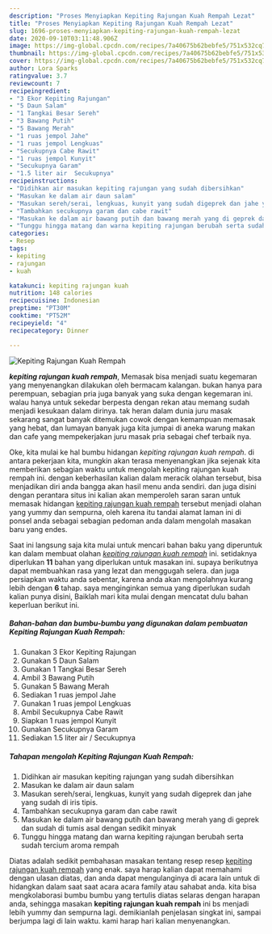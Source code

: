 ```yaml
---
description: "Proses Menyiapkan Kepiting Rajungan Kuah Rempah Lezat"
title: "Proses Menyiapkan Kepiting Rajungan Kuah Rempah Lezat"
slug: 1696-proses-menyiapkan-kepiting-rajungan-kuah-rempah-lezat
date: 2020-09-10T03:11:48.906Z
image: https://img-global.cpcdn.com/recipes/7a40675b62bebfe5/751x532cq70/kepiting-rajungan-kuah-rempah-foto-resep-utama.jpg
thumbnail: https://img-global.cpcdn.com/recipes/7a40675b62bebfe5/751x532cq70/kepiting-rajungan-kuah-rempah-foto-resep-utama.jpg
cover: https://img-global.cpcdn.com/recipes/7a40675b62bebfe5/751x532cq70/kepiting-rajungan-kuah-rempah-foto-resep-utama.jpg
author: Lora Sparks
ratingvalue: 3.7
reviewcount: 7
recipeingredient:
- "3 Ekor Kepiting Rajungan"
- "5 Daun Salam"
- "1 Tangkai Besar Sereh"
- "3 Bawang Putih"
- "5 Bawang Merah"
- "1 ruas jempol Jahe"
- "1 ruas jempol Lengkuas"
- "Secukupnya Cabe Rawit"
- "1 ruas jempol Kunyit"
- "Secukupnya Garam"
- "1.5 liter air  Secukupnya"
recipeinstructions:
- "Didihkan air masukan kepiting rajungan yang sudah dibersihkan"
- "Masukan ke dalam air daun salam"
- "Masukan sereh/serai, lengkuas, kunyit yang sudah digeprek dan jahe yang sudah di iris tipis."
- "Tambahkan secukupnya garam dan cabe rawit"
- "Masukan ke dalam air bawang putih dan bawang merah yang di geprek dan sudah di tumis asal dengan sedikit minyak"
- "Tunggu hingga matang dan warna kepiting rajungan berubah serta sudah tercium aroma rempah"
categories:
- Resep
tags:
- kepiting
- rajungan
- kuah

katakunci: kepiting rajungan kuah 
nutrition: 148 calories
recipecuisine: Indonesian
preptime: "PT30M"
cooktime: "PT52M"
recipeyield: "4"
recipecategory: Dinner

---
```



![Kepiting Rajungan Kuah Rempah](https://img-global.cpcdn.com/recipes/7a40675b62bebfe5/751x532cq70/kepiting-rajungan-kuah-rempah-foto-resep-utama.jpg)

<b><i>kepiting rajungan kuah rempah</i></b>, Memasak bisa menjadi suatu kegemaran yang menyenangkan dilakukan oleh bermacam kalangan. bukan hanya para perempuan, sebagian pria juga banyak yang suka dengan kegemaran ini. walau hanya untuk sekedar berpesta dengan rekan atau memang sudah menjadi kesukaan dalam dirinya. tak heran dalam dunia juru masak sekarang sangat banyak ditemukan cowok dengan kemampuan memasak yang hebat, dan lumayan banyak juga kita jumpai di aneka warung makan dan cafe yang mempekerjakan juru masak pria sebagai chef terbaik nya.

Oke, kita mulai ke hal bumbu hidangan <i>kepiting rajungan kuah rempah</i>. di antara pekerjaan kita, mungkin akan terasa menyenangkan jika sejenak kita memberikan sebagian waktu untuk mengolah kepiting rajungan kuah rempah ini. dengan keberhasilan kalian dalam meracik olahan tersebut, bisa menjadikan diri anda bangga akan hasil menu anda sendiri. dan juga disini dengan perantara situs ini kalian akan memperoleh saran saran untuk memasak hidangan <u>kepiting rajungan kuah rempah</u> tersebut menjadi olahan yang yummy dan sempurna, oleh karena itu tandai alamat laman ini di ponsel anda sebagai sebagian pedoman anda dalam mengolah masakan baru yang endes.




Saat ini langsung saja kita mulai untuk mencari bahan baku yang diperuntuk kan dalam membuat olahan <u><i>kepiting rajungan kuah rempah</i></u> ini. setidaknya diperlukan <b>11</b> bahan yang diperlukan untuk masakan ini. supaya berikutnya dapat membuahkan rasa yang lezat dan menggugah selera. dan juga persiapkan waktu anda sebentar, karena anda akan mengolahnya kurang lebih dengan <b>6</b> tahap. saya menginginkan semua yang diperlukan sudah kalian punya disini, Baiklah mari kita mulai dengan mencatat dulu bahan keperluan berikut ini.

<!--inarticleads1-->

##### Bahan-bahan dan bumbu-bumbu yang digunakan dalam pembuatan Kepiting Rajungan Kuah Rempah:

1. Gunakan 3 Ekor Kepiting Rajungan
1. Gunakan 5 Daun Salam
1. Gunakan 1 Tangkai Besar Sereh
1. Ambil 3 Bawang Putih
1. Gunakan 5 Bawang Merah
1. Sediakan 1 ruas jempol Jahe
1. Gunakan 1 ruas jempol Lengkuas
1. Ambil Secukupnya Cabe Rawit
1. Siapkan 1 ruas jempol Kunyit
1. Gunakan Secukupnya Garam
1. Sediakan 1.5 liter air / Secukupnya




<!--inarticleads2-->

##### Tahapan mengolah Kepiting Rajungan Kuah Rempah:

1. Didihkan air masukan kepiting rajungan yang sudah dibersihkan
1. Masukan ke dalam air daun salam
1. Masukan sereh/serai, lengkuas, kunyit yang sudah digeprek dan jahe yang sudah di iris tipis.
1. Tambahkan secukupnya garam dan cabe rawit
1. Masukan ke dalam air bawang putih dan bawang merah yang di geprek dan sudah di tumis asal dengan sedikit minyak
1. Tunggu hingga matang dan warna kepiting rajungan berubah serta sudah tercium aroma rempah




Diatas adalah sedikit pembahasan masakan tentang resep resep <u>kepiting rajungan kuah rempah</u> yang enak. saya harap kalian dapat memahami dengan ulasan diatas, dan anda dapat mengulanginya di acara lain untuk di hidangkan dalam saat saat acara acara family atau sahabat anda. kita bisa mengkolaborasi bumbu bumbu yang tertulis diatas selaras dengan harapan anda, sehingga masakan <b>kepiting rajungan kuah rempah</b> ini bs menjadi lebih yummy dan sempurna lagi. demikianlah penjelasan singkat ini, sampai berjumpa lagi di lain waktu. kami harap hari kalian menyenangkan.
